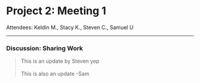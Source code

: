 # Project 2: Meeting 1
Attendees: Keldin M., Stacy K., Steven C., Samuel U

---

### Discussion: Sharing Work
> This is an update by Steven yep <br />  
This is also an update -Sam
